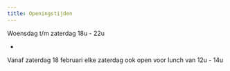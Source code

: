 ```yaml
---
title: Openingstijden
---
```


Woensdag t/m zaterdag 18u - 22u

-

Vanaf zaterdag 18 februari
elke zaterdag ook open voor lunch van 12u - 14u
